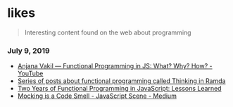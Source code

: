 # likes
> Interesting content found on the web about programming

### July 9, 2019 
- [Anjana Vakil — Functional Programming in JS: What? Why? How? - YouTube](https://www.youtube.com/watch?v=qtsbZarFzm8) 
- [Series of posts about functional programming called Thinking in Ramda](http://randycoulman.com/blog/categories/thinking-in-ramda/) 
- [Two Years of Functional Programming in JavaScript: Lessons Learned](https://hackernoon.com/two-years-of-functional-programming-in-javascript-lessons-learned-1851667c726) 
- [Mocking is a Code Smell - JavaScript Scene - Medium](https://medium.com/javascript-scene/mocking-is-a-code-smell-944a70c90a6a) 
